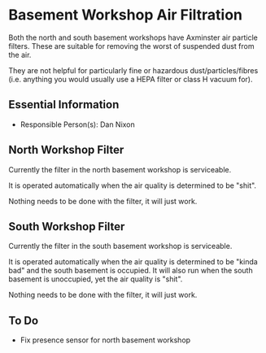 # Basement Workshop Air Filtration

Both the north and south basement workshops have Axminster air particle filters.
These are suitable for removing the worst of suspended dust from the air.

They are not helpful for particularly fine or hazardous dust/particles/fibres (i.e. anything you would usually use a HEPA filter or class H vacuum for).

## Essential Information

- Responsible Person(s): Dan Nixon

## North Workshop Filter

Currently the filter in the north basement workshop is serviceable.

It is operated automatically when the air quality is determined to be "shit".

Nothing needs to be done with the filter, it will just work.

## South Workshop Filter

Currently the filter in the south basement workshop is serviceable.

It is operated automatically when the air quality is determined to be "kinda bad" and the south basement is occupied.
It will also run when the south basement is unoccupied, yet the air quality is "shit".

Nothing needs to be done with the filter, it will just work.

## To Do

- Fix presence sensor for north basement workshop
